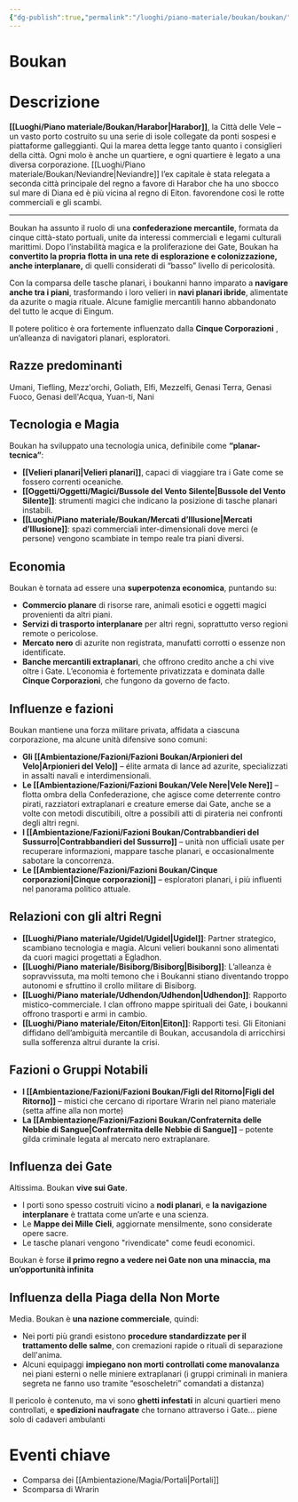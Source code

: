 ```yaml
---
{"dg-publish":true,"permalink":"/luoghi/piano-materiale/boukan/boukan/","tags":["luogo"]}
---
```



# Boukan

# Descrizione
**[[Luoghi/Piano materiale/Boukan/Harabor\|Harabor]]**, la Città delle Vele – un vasto porto costruito su una serie di isole collegate da ponti sospesi e piattaforme galleggianti. Qui la marea detta legge tanto quanto i consiglieri della città. Ogni molo è anche un quartiere, e ogni quartiere è legato a una diversa corporazione. [[Luoghi/Piano materiale/Boukan/Neviandre\|Neviandre]] l’ex capitale è stata relegata a seconda città principale del regno a favore di Harabor che ha uno sbocco sul mare di Diana ed è più vicina al regno di Eiton. favorendone così le rotte commerciali e gli scambi.

---

Boukan ha assunto il ruolo di una **confederazione mercantile**, formata da cinque città-stato portuali, unite da interessi commerciali e legami culturali marittimi. Dopo l’instabilità magica e la proliferazione dei Gate, Boukan ha **convertito la propria flotta in una rete di esplorazione e colonizzazione, anche interplanare,** di quelli considerati di “basso” livello di pericolosità.

Con la comparsa delle tasche planari, i boukanni hanno imparato a **navigare anche tra i piani**, trasformando i loro velieri in **navi planari ibride**, alimentate da azurite o magia rituale. Alcune famiglie mercantili hanno abbandonato del tutto le acque di Eingum.

Il potere politico è ora fortemente influenzato dalla **Cinque Corporazioni** , un’alleanza di navigatori planari, esploratori.

## Razze predominanti
Umani, Tiefling, Mezz'orchi, Goliath, Elfi, Mezzelfi, Genasi Terra, Genasi Fuoco, Genasi dell'Acqua, Yuan-ti, Nani
## Tecnologia e Magia

Boukan ha sviluppato una tecnologia unica, definibile come **“planar-tecnica”**:

- **[[Velieri planari\|Velieri planari]]**, capaci di viaggiare tra i Gate come se fossero correnti oceaniche.
- **[[Oggetti/Oggetti/Magici/Bussole del Vento Silente\|Bussole del Vento Silente]]**: strumenti magici che indicano la posizione di tasche planari instabili.
- **[[Luoghi/Piano materiale/Boukan/Mercati d’Illusione\|Mercati d’Illusione]]**: spazi commerciali inter-dimensionali dove merci (e persone) vengono scambiate in tempo reale tra piani diversi.

## Economia

Boukan è tornata ad essere una **superpotenza economica**, puntando su:

- **Commercio planare** di risorse rare, animali esotici e oggetti magici provenienti da altri piani.
- **Servizi di trasporto interplanare** per altri regni, soprattutto verso regioni remote o pericolose.
- **Mercato nero** di azurite non registrata, manufatti corrotti o essenze non identificate.
- **Banche mercantili extraplanari**, che offrono credito anche a chi vive oltre i Gate. L’economia è fortemente privatizzata e dominata dalle **Cinque Corporazioni**, che fungono da governo de facto.

## Influenze e fazioni
Boukan mantiene una forza militare privata, affidata a ciascuna corporazione, ma alcune unità difensive sono comuni:

- **Gli [[Ambientazione/Fazioni/Fazioni Boukan/Arpionieri del Velo\|Arpionieri del Velo]]** – élite armata di lance ad azurite, specializzati in assalti navali e interdimensionali.
- **Le [[Ambientazione/Fazioni/Fazioni Boukan/Vele Nere\|Vele Nere]]** – flotta ombra della Confederazione, che agisce come deterrente contro pirati, razziatori extraplanari e creature emerse dai Gate, anche se a volte con metodi discutibili, oltre a possibili atti di pirateria nei confronti degli altri regni. 
- **I [[Ambientazione/Fazioni/Fazioni Boukan/Contrabbandieri del Sussurro\|Contrabbandieri del Sussurro]]** – unità non ufficiali usate per recuperare informazioni, mappare tasche planari, e occasionalmente sabotare la concorrenza.
- **Le [[Ambientazione/Fazioni/Fazioni Boukan/Cinque corporazioni\|Cinque corporazioni]]** – esploratori planari, i più influenti nel panorama politico attuale.


## Relazioni con gli altri Regni

- **[[Luoghi/Piano materiale/Ugidel/Ugidel\|Ugidel]]**: Partner strategico, scambiano tecnologia e magia. Alcuni velieri boukanni sono alimentati da cuori magici progettati a Egladhon.
- **[[Luoghi/Piano materiale/Bisiborg/Bisiborg\|Bisiborg]]**: L’alleanza è sopravvissuta, ma molti temono che i Boukanni stiano diventando troppo autonomi e sfruttino il crollo militare di Bisiborg.
- **[[Luoghi/Piano materiale/Udhendon/Udhendon\|Udhendon]]**: Rapporto mistico-commerciale. I clan offrono mappe spirituali dei Gate, i boukanni offrono trasporti e armi in cambio.
- **[[Luoghi/Piano materiale/Eiton/Eiton\|Eiton]]**: Rapporti tesi. Gli Eitoniani diffidano dell’ambiguità mercantile di Boukan, accusandola di arricchirsi sulla sofferenza altrui durante la crisi.


## Fazioni o Gruppi Notabili


- **I [[Ambientazione/Fazioni/Fazioni Boukan/Figli del Ritorno\|Figli del Ritorno]]** – mistici che cercano di riportare Wrarin nel piano materiale (setta affine alla non morte)
- **La [[Ambientazione/Fazioni/Fazioni Boukan/Confraternita delle Nebbie di Sangue\|Confraternita delle Nebbie di Sangue]]** – potente gilda criminale legata al mercato nero extraplanare.


## Influenza dei Gate

Altissima. Boukan **vive sui Gate**.

- I porti sono spesso costruiti vicino a **nodi planari**, e **la navigazione interplanare** è trattata come un’arte e una scienza.
- Le **Mappe dei Mille Cieli**, aggiornate mensilmente, sono considerate opere sacre.
- Le tasche planari vengono "rivendicate" come feudi economici.

Boukan è forse **il primo regno a vedere nei Gate non una minaccia, ma un’opportunità infinita**

## Influenza della Piaga della Non Morte

Media. Boukan è **una nazione commerciale**, quindi:

- Nei porti più grandi esistono **procedure standardizzate per il trattamento delle salme**, con cremazioni rapide o rituali di separazione dell'anima.
- Alcuni equipaggi **impiegano non morti controllati come manovalanza** nei piani esterni o nelle miniere extraplanari (i gruppi criminali in maniera segreta ne fanno uso tramite “esoscheletri” comandati a distanza)

Il pericolo è contenuto, ma vi sono **ghetti infestati** in alcuni quartieri meno controllati, e **spedizioni naufragate** che tornano attraverso i Gate... piene solo di cadaveri ambulanti

# Eventi chiave
- Comparsa dei [[Ambientazione/Magia/Portali\|Portali]]
- Scomparsa di Wrarin

